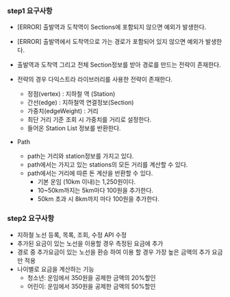 ### step1 요구사항
- [ERROR] 출발역과 도착역이 Sections에 포함되지 않으면 예외가 발생한다.
- [ERROR] 출발역에서 도착역으로 가는 경로가 포함되어 있지 않으면 예외가 발생한다.

- 출발역과 도착역 그리고 전체 Section정보를 받아 경로를 만드는 전략이 존재한다.
- 전략의 경우 다익스트라 라이브러리를 사용한 전략이 존재한다.
    - 정점(vertex) : 지하철 역 (Station)
    - 간선(edge) : 지하철역 연결정보(Section)
    - 가중치(edgeWeight) : 거리
    - 최단 거리 기준 조회 시 가중치를 거리로 설정한다.
    - 들어온 Station List 정보를 반환한다.
- Path
    - path는 거리와 station정보를 가지고 있다.
    - path에서는 가지고 있는 stations의 모든 거리를 계산할 수 있다.
    - path에서는 거리에 따른 돈 계산을 반환할 수 있다.
        - 기본 운임 (10km 이내)는 1,250원이다.
        - 10~50km까지는 5km마다 100원을 추가한다.
        - 50km 초과 시 8km까지 마다 100원을 추가한다.

### step2 요구사항
- 지하철 노선 등록, 목록, 조회, 수정 API 수정
- 추가된 요금이 있는 노선을 이용할 경우 측정된 요금에 추가
- 경로 중 추가요금이 있는 노선을 환승 하여 이용 할 경우 가장 높은 금액의 추가 요금만 적용
- 나이별로 요금을 계산하는 기능
  - 청소년: 운임에서 350원을 공제한 금액의 20%할인
  - 어린이: 운임에서 350원을 공제한 금액의 50%할인
